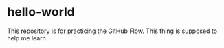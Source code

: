 # hello-world
This repository is for practicing the GitHub Flow.
This thing is supposed to help me learn.
